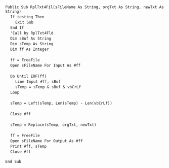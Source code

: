 &nbsp;  &nbsp;  &nbsp;  &nbsp;  
`Public Sub RplTxt4Fil(sFileName As String, orgTxt As String, newTxt As String)`  
&nbsp;&nbsp;&nbsp;&nbsp;`If testing Then`  
&nbsp;&nbsp;&nbsp;&nbsp;&nbsp;&nbsp;&nbsp;&nbsp;`Exit Sub`  
&nbsp;&nbsp;&nbsp;&nbsp;`End If`  
&nbsp;&nbsp;&nbsp;&nbsp;`'Call by RplTxt4Fld`  
&nbsp;&nbsp;&nbsp;&nbsp;`Dim sBuf As String`  
&nbsp;&nbsp;&nbsp;&nbsp;`Dim sTemp As String`  
&nbsp;&nbsp;&nbsp;&nbsp;`Dim ff As Integer`  
&nbsp;  &nbsp;  &nbsp;  &nbsp;  
&nbsp;&nbsp;&nbsp;&nbsp;`ff = FreeFile`  
&nbsp;&nbsp;&nbsp;&nbsp;`Open sFileName For Input As #ff`  
&nbsp;  &nbsp;  &nbsp;  &nbsp;  
&nbsp;&nbsp;&nbsp;&nbsp;`Do Until EOF(ff)`  
&nbsp;&nbsp;&nbsp;&nbsp;&nbsp;&nbsp;&nbsp;&nbsp;`Line Input #ff, sBuf`  
&nbsp;&nbsp;&nbsp;&nbsp;&nbsp;&nbsp;&nbsp;&nbsp;`sTemp = sTemp & sBuf & vbCrLf`  
&nbsp;&nbsp;&nbsp;&nbsp;`Loop`  
&nbsp;  &nbsp;  &nbsp;  &nbsp;  
&nbsp;&nbsp;&nbsp;&nbsp;`sTemp = Left(sTemp, Len(sTemp) - Len(vbCrLf))`  
&nbsp;  &nbsp;  &nbsp;  &nbsp;  
&nbsp;&nbsp;&nbsp;&nbsp;`Close #ff`  
&nbsp;  &nbsp;  &nbsp;  &nbsp;  
&nbsp;&nbsp;&nbsp;&nbsp;`sTemp = Replace(sTemp, orgTxt, newTxt)`  
&nbsp;  &nbsp;  &nbsp;  &nbsp;  
&nbsp;&nbsp;&nbsp;&nbsp;`ff = FreeFile`  
&nbsp;&nbsp;&nbsp;&nbsp;`Open sFileName For Output As #ff`  
&nbsp;&nbsp;&nbsp;&nbsp;`Print #ff, sTemp`  
&nbsp;&nbsp;&nbsp;&nbsp;`Close #ff`  
&nbsp;  &nbsp;  &nbsp;  &nbsp;  
`End Sub`  

